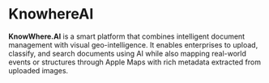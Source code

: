 # KnowhereAI
**KnowWhere.AI** is a smart platform that combines intelligent document management with visual geo-intelligence. It enables enterprises to upload, classify, and search documents using AI while also mapping real-world events or structures through Apple Maps with rich metadata extracted from uploaded images.
